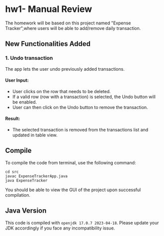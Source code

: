 # hw1- Manual Review

The homework will be based on this project named "Expense Tracker",where users will be able to add/remove daily transaction. 

## New Functionalities Added
### 1. Undo transaction
The app lets the user undo previously added transactions.
#### User Input:
- User clicks on the row that needs to be deleted.
- If a valid row (row with a transaction) is selected, the Undo button will be enabled.
- User can then click on the Undo button to remove the transaction.

#### Result:
- The selected transaction is removed from the transactions list and updated in table view.


## Compile

To compile the code from terminal, use the following command:
```
cd src
javac ExpenseTrackerApp.java
java ExpenseTracker
```

You should be able to view the GUI of the project upon successful compilation. 

## Java Version
This code is compiled with ```openjdk 17.0.7 2023-04-18```. Please update your JDK accordingly if you face any incompatibility issue.